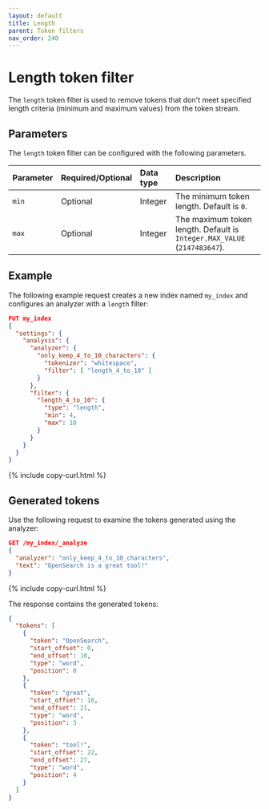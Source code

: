 ```yaml
---
layout: default
title: Length
parent: Token filters
nav_order: 240
---
```


# Length token filter

The `length` token filter is used to remove tokens that don't meet specified length criteria (minimum and maximum values) from the token stream.

## Parameters

The `length` token filter can be configured with the following parameters.

Parameter | Required/Optional | Data type | Description
:--- | :--- | :--- | :--- 
`min` | Optional | Integer | The minimum token length. Default is `0`.
`max` | Optional | Integer | The maximum token length. Default is `Integer.MAX_VALUE` (`2147483647`).
 

## Example

The following example request creates a new index named `my_index` and configures an analyzer with a `length` filter:

```json
PUT my_index
{
  "settings": {
    "analysis": {
      "analyzer": {
        "only_keep_4_to_10_characters": {
          "tokenizer": "whitespace",
          "filter": [ "length_4_to_10" ]
        }
      },
      "filter": {
        "length_4_to_10": {
          "type": "length",
          "min": 4,
          "max": 10
        }
      }
    }
  }
}
```
{% include copy-curl.html %}

## Generated tokens

Use the following request to examine the tokens generated using the analyzer:

```json
GET /my_index/_analyze
{
  "analyzer": "only_keep_4_to_10_characters",
  "text": "OpenSearch is a great tool!"
}
```
{% include copy-curl.html %}

The response contains the generated tokens:

```json
{
  "tokens": [
    {
      "token": "OpenSearch",
      "start_offset": 0,
      "end_offset": 10,
      "type": "word",
      "position": 0
    },
    {
      "token": "great",
      "start_offset": 16,
      "end_offset": 21,
      "type": "word",
      "position": 3
    },
    {
      "token": "tool!",
      "start_offset": 22,
      "end_offset": 27,
      "type": "word",
      "position": 4
    }
  ]
}
```
